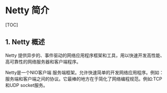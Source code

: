 # Netty 简介

[TOC]

## 1. Netty 概述

Netty 提供异步的、事件驱动的网络应用程序框架和工具，用以快速开发高性能、高可靠性的网络服务器和客户端程序。 

Netty是一个NIO客户端 服务端框架。允许快速简单的开发网络应用程序。例如：服务端和客户端之间的协议。它最棒的地方在于简化了网络编程规范。例如:TCP和UDP socket服务。